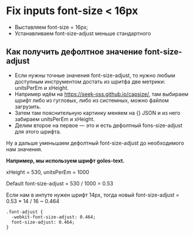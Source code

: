 # Fix inputs font-size < 16px

  - Выставляем font-size = 16px;
  - Устанавливаем font-size-adjust меньше стандартного

## Как получить дефолтное значение font-size-adjust

  - Если нужны точные значения font-size-adjust, то нужно любым доступным инструментом достать из шритфа две метрики: unitsPerEm и xHeight.
  - Например идём на https://seek-oss.github.io/capsize/, там выбираем шрифт либо из гугловых, либо из системных, можно файлом загрузить.
  - Затем там пояснительную картинку меняем на {} JSON и из него забираем unitsPerEm и xHeight.
  - Делим второе на первое — это и есть дефолтный fons-size-adjust для этого шрифта.

Ну а дальше уменьшаем дефолтный font-size-adjust до необходимого нам значения.

**Например, мы используем шрифт golos-text.**

xHeight = 530, unitsPerEm = 1000

Default font-size-adjust = 530 / 1000 = 0.53

Если нам в инпуте нужен шрифт 14px, тогда новый font-size-adjust = 0.53 * 14 / 16 ~ 0.464

```
.font-adjust {
  -webkit-font-size-adjust: 0.464;
  font-size-adjust: 0.464;
}
```
